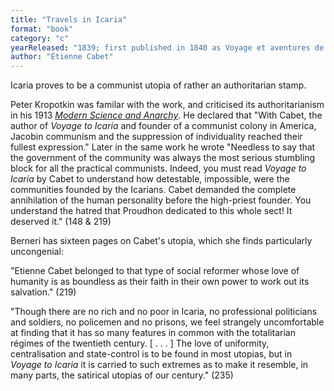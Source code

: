 ```yaml
---
title: "Travels in Icaria"
format: "book"
category: "c"
yearReleased: "1839; first published in 1840 as Voyage et aventures de Lord William Carisdall en Icarie"
author: "Étienne Cabet"
---
```

Icaria proves to be a communist utopia of rather an authoritarian stamp.

Peter Kropotkin was familar with the work, and criticised its authoritarianism in his 1913 _<a href="https://archive.org/details/isbn_9781849352758/page/n177/mode/2up?view=theater&q=cabet352758/page/n177/mode/2up?view=theater&q=cabet">Modern Science and Anarchy</a>_. He declared that "With Cabet, the author of _Voyage to Icaria_ and founder of a communist colony in America, Jacobin communism and the suppression of individuality reached their fullest expression." Later in the same work he wrote "Needless to say that the government of the community was always the most serious stumbling block for all the practical communists. Indeed, you must read _Voyage to Icaria_ by Cabet to understand how detestable, impossible, were the communities founded by the Icarians. Cabet demanded the complete annihilation of the human personality before the high-priest founder. You understand the hatred that Proudhon dedicated to this whole sect! It deserved it." (148 & 219)

Berneri has sixteen pages on Cabet's utopia,  which she finds particularly uncongenial:

"Etienne Cabet belonged to that type of social reformer whose love of humanity is  as boundless as their faith in their own power to work out its salvation." (219)

"Though there are no rich and no poor in Icaria, no professional politicians and  soldiers, no policemen and no prisons, we feel strangely uncomfortable at  finding that it has so many features in common with the totalitarian régimes of  the twentieth century. [ . . . ] The love of uniformity, centralisation and  state-control is to be found in most utopias, but in _Voyage to Icaria_ it  is carried to such extremes as to make it resemble, in many parts, the satirical  utopias of our century." (235)
